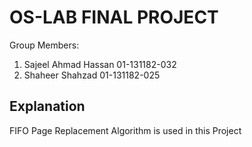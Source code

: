 # OS-LAB FINAL PROJECT

Group Members:

1. Sajeel Ahmad Hassan 01-131182-032
2. Shaheer Shahzad 01-131182-025

## Explanation

FIFO Page Replacement Algorithm is used in this Project
